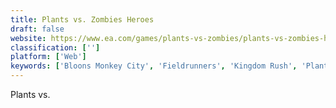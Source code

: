 ```yaml
---
title: Plants vs. Zombies Heroes
draft: false 
website: https://www.ea.com/games/plants-vs-zombies/plants-vs-zombies-heroes
classification: ['']
platform: ['Web']
keywords: ['Bloons Monkey City', 'Fieldrunners', 'Kingdom Rush', 'Plants vs Zombies 2', 'Plants vs Zombies: Garden Warfar', 'Plants vs. Zombies Goty Edition']
---
```

Plants vs.